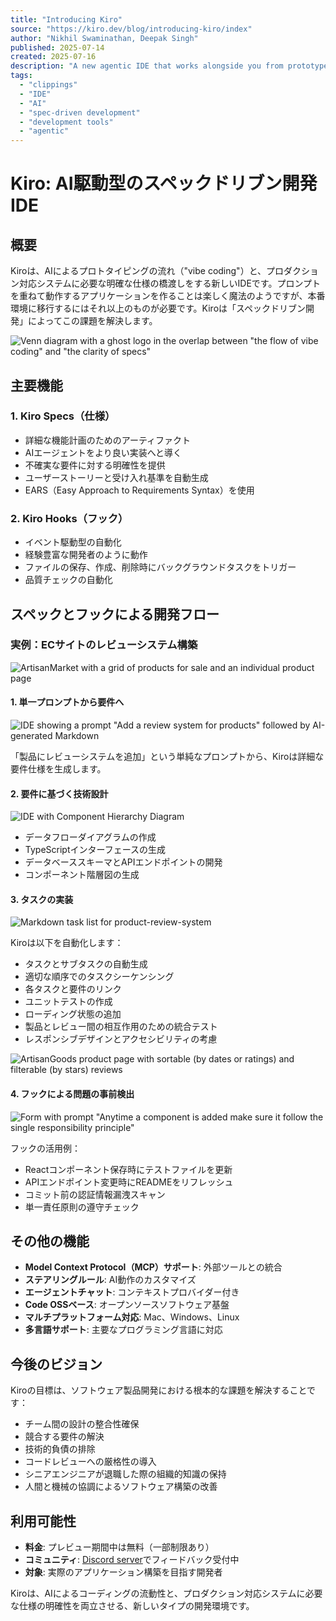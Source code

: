 ```yaml
---
title: "Introducing Kiro"
source: "https://kiro.dev/blog/introducing-kiro/index"
author: "Nikhil Swaminathan, Deepak Singh"
published: 2025-07-14
created: 2025-07-16
description: "A new agentic IDE that works alongside you from prototype to production"
tags:
  - "clippings"
  - "IDE"
  - "AI"
  - "spec-driven development"
  - "development tools"
  - "agentic"
---
```

# Kiro: AI駆動型のスペックドリブン開発IDE

## 概要

Kiroは、AIによるプロトタイピングの流れ（"vibe coding"）と、プロダクション対応システムに必要な明確な仕様の橋渡しをする新しいIDEです。プロンプトを重ねて動作するアプリケーションを作ることは楽しく魔法のようですが、本番環境に移行するにはそれ以上のものが必要です。Kiroは「スペックドリブン開発」によってこの課題を解決します。

![Venn diagram with a ghost logo in the overlap between "the flow of vibe coding" and "the clarity of specs"](https://kiro.dev/images/blogs/introducing-kiro/0-kiro-circle.png)

## 主要機能

### 1. Kiro Specs（仕様）

- 詳細な機能計画のためのアーティファクト
- AIエージェントをより良い実装へと導く
- 不確実な要件に対する明確性を提供
- ユーザーストーリーと受け入れ基準を自動生成
- EARS（Easy Approach to Requirements Syntax）を使用

### 2. Kiro Hooks（フック）

- イベント駆動型の自動化
- 経験豊富な開発者のように動作
- ファイルの保存、作成、削除時にバックグラウンドタスクをトリガー
- 品質チェックの自動化

## スペックとフックによる開発フロー

### 実例：ECサイトのレビューシステム構築

![ArtisanMarket with a grid of products for sale and an individual product page](https://kiro.dev/images/blogs/introducing-kiro/1-app.gif)

#### 1. 単一プロンプトから要件へ

![IDE showing a prompt "Add a review system for products" followed by AI-generated Markdown](https://kiro.dev/images/blogs/introducing-kiro/2-reqs.gif)

「製品にレビューシステムを追加」という単純なプロンプトから、Kiroは詳細な要件仕様を生成します。

#### 2. 要件に基づく技術設計

![IDE with Component Hierarchy Diagram](https://kiro.dev/images/blogs/introducing-kiro/3-specs-design.gif)

- データフローダイアグラムの作成
- TypeScriptインターフェースの生成
- データベーススキーマとAPIエンドポイントの開発
- コンポーネント階層図の生成

#### 3. タスクの実装

![Markdown task list for product-review-system](https://kiro.dev/images/blogs/introducing-kiro/4-tasks.gif)

Kiroは以下を自動化します：

- タスクとサブタスクの自動生成
- 適切な順序でのタスクシーケンシング
- 各タスクと要件のリンク
- ユニットテストの作成
- ローディング状態の追加
- 製品とレビュー間の相互作用のための統合テスト
- レスポンシブデザインとアクセシビリティの考慮

![ArtisanGoods product page with sortable (by dates or ratings) and filterable (by stars) reviews](https://kiro.dev/images/blogs/introducing-kiro/5-task-complete.gif)

#### 4. フックによる問題の事前検出

![Form with prompt "Anytime a component is added make sure it follow the single responsibility principle"](https://kiro.dev/images/blogs/introducing-kiro/6-hooks.gif)

フックの活用例：

- Reactコンポーネント保存時にテストファイルを更新
- APIエンドポイント変更時にREADMEをリフレッシュ
- コミット前の認証情報漏洩スキャン
- 単一責任原則の遵守チェック

## その他の機能

- **Model Context Protocol（MCP）サポート**: 外部ツールとの統合
- **ステアリングルール**: AI動作のカスタマイズ
- **エージェントチャット**: コンテキストプロバイダー付き
- **Code OSSベース**: オープンソースソフトウェア基盤
- **マルチプラットフォーム対応**: Mac、Windows、Linux
- **多言語サポート**: 主要なプログラミング言語に対応

## 今後のビジョン

Kiroの目標は、ソフトウェア製品開発における根本的な課題を解決することです：

- チーム間の設計の整合性確保
- 競合する要件の解決
- 技術的負債の排除
- コードレビューへの厳格性の導入
- シニアエンジニアが退職した際の組織的知識の保持
- 人間と機械の協調によるソフトウェア構築の改善

## 利用可能性

- **料金**: プレビュー期間中は無料（一部制限あり）
- **コミュニティ**: [Discord server](https://discord.com/invite/kirodotdev)でフィードバック受付中
- **対象**: 実際のアプリケーション構築を目指す開発者

Kiroは、AIによるコーディングの流動性と、プロダクション対応システムに必要な仕様の明確性を両立させる、新しいタイプの開発環境です。
